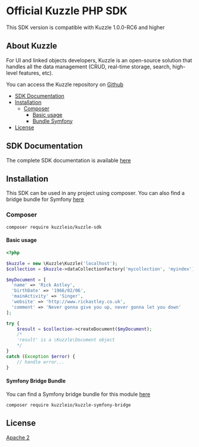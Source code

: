 Official Kuzzle PHP SDK
======

This SDK version is compatible with Kuzzle 1.0.0-RC6 and higher

## About Kuzzle

For UI and linked objects developers, Kuzzle is an open-source solution that handles all the data management (CRUD, real-time storage, search, high-level features, etc).

You can access the Kuzzle repository on [Github](https://github.com/kuzzleio/kuzzle)

* [SDK Documentation](#sdk-documentation)
* [Installation](#installation)
  * [Composer](#composer)
    * [Basic usage](#basic-usage)
    * [Bundle Symfony](#bundle)
* [License](#license)

## SDK Documentation

The complete SDK documentation is available [here](http://kuzzle.io/sdk-documentation/?php)

## Installation

This SDK can be used in any project using composer.
You can also find a bridge bundle for Symfony [here](https://github.com/kuzzleio/kuzzle-symfony-bridge)

### <a name="composer"></a> Composer

```
composer require kuzzleio/kuzzle-sdk
```

#### <a name="basic-usage"></a> Basic usage

```php
<?php

$kuzzle = new \Kuzzle\Kuzzle('localhost');
$collection = $kuzzle->dataCollectionFactory('mycollection', 'myindex');

$myDocument = [
  'name' => 'Rick Astley',
  'birthDate' => '1966/02/06',
  'mainActivity' => 'Singer',
  'website' => 'http://www.rickastley.co.uk',
  'comment' => 'Never gonna give you up, never gonna let you down'
];

try {
    $result = $collection->createDocument($myDocument);
    /*
    'result' is a \Kuzzle\Document object
    */
}
catch (Exception $error) {
    // handle error...
}

```

#### <a name="bundle"></a> Symfony Bridge Bundle

You can find a Symfony bridge bundle for this module [here](https://github.com/kuzzleio/kuzzle-symfony-bridge)


```
composer require kuzzleio/kuzzle-symfony-bridge
```

## License

[Apache 2](LICENSE.md)
